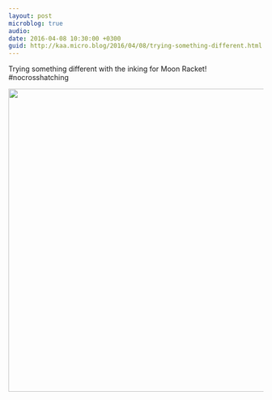 ```yaml
---
layout: post
microblog: true
audio: 
date: 2016-04-08 10:30:00 +0300
guid: http://kaa.micro.blog/2016/04/08/trying-something-different.html
---
```

Trying something different with the inking for Moon Racket! #nocrosshatching

<img src="https://micro.kaa.bz/uploads/2018/c8e9ae0059.jpg" width="600" height="600" />
